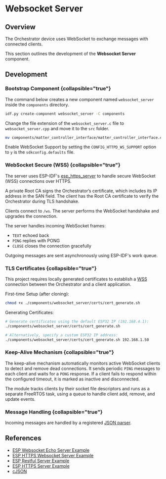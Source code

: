 # Websocket Server

## Overview

The Orchestrator device uses WebSocket to exchange messages with connected clients.

This section outlines the development of the **Websocket Server** component.

## Development

### Bootstrap Component {collapsible="true"}

The command below creates a new component named `websocket_server` inside the `components` directory.

```Bash
idf.py create-component websocket_server -C components
```

Change the file extension of the `websocket_server.c` file to `websocket_server.cpp` and move it
to the `src` folder.

```Bash
mv components/matter_controller_interface/matter_controller_interface.c components/matter_controller_interface/src/matter_controller_interface.cpp
```

Enable WebSocket Support by setting the `CONFIG_HTTPD_WS_SUPPORT` option to `y` is the `sdkconfig.defaults` file.

### WebSocket Secure (WSS) {collapsible="true"}

The server uses
ESP-IDF's [esp_https_server](https://github.com/espressif/esp-idf/tree/master/components/esp_https_server) to handle
secure WebSocket (WSS) connections over HTTPS.

A private Root CA signs the Orchestrator’s certificate, which includes its IP address in the SAN field. The client has
the Root CA certificate to verify the Orchestrator during TLS handshake.

Clients connect to `/ws`. The server performs the WebSocket handshake and upgrades the connection.

The server handles incoming WebSocket frames:

- `TEXT` echoed back
- `PING` replies with PONG
- `CLOSE` closes the connection gracefully

Outgoing messages are sent asynchronously using ESP-IDF's work queue.

### TLS Certificates {collapsible="true"}

This project requires locally generated certificates to establish a [WSS](#websocket-secure-wss) connection between the
Orchestrator and a client application.

First-time Setup (after cloning):

```Bash
chmod +x ./components/websocket_server/certs/cert_generate.sh
```

Generating Certificates:

```Bash
# Generate certificates using the default ESP32 IP (192.168.4.1):
./components/websocket_server/certs/cert_generate.sh

# Alternatively, specify a custom ESP32 IP address:
./components/websocket_server/certs/cert_generate.sh 192.168.1.50
```

### Keep-Alive Mechanism {collapsible="true"}

The keep-alive mechanism automatically monitors active WebSocket clients to detect and remove dead connections. It sends
periodic `PING` messages to each client and waits for a `PONG` response. If a client fails to respond within the
configured timeout, it is marked as inactive and disconnected.

The module tracks clients by their socket file descriptors and runs as a separate FreeRTOS task, using a queue to handle
client add, remove, and update events.

### Message Handling {collapsible="true"}

Incoming messages are handled by a registered [JSON parser](Messages.md).

## References

- [ESP Websocket Echo Server Example](https://github.com/espressif/esp-idf/tree/master/examples/protocols/http_server/ws_echo_server)
- [ESP HTTPS Websocket Server Example](https://github.com/espressif/esp-idf/tree/master/examples/protocols/https_server/wss_server)
- [ESP Restful Server Example](https://github.com/espressif/esp-idf/tree/master/examples/protocols/http_server/restful_server)
- [ESP HTTPS Server Example](https://github.com/espressif/esp-idf/tree/master/examples/protocols/https_server/simple)
- [cJSON](https://github.com/espressif/esp-idf/tree/master/components/json)